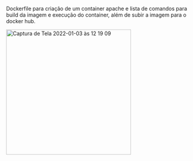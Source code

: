 Dockerfile para criação de um container apache e lista de comandos para build da imagem e execução do container, além de subir a imagem para o docker hub.

<img width="337" alt="Captura de Tela 2022-01-03 às 12 19 09" src="https://user-images.githubusercontent.com/48741806/147947814-cafef0ef-1975-4323-8925-575ece831a4e.png">
